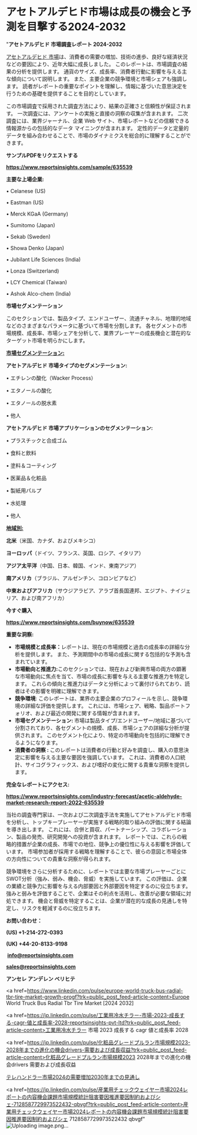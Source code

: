 # アセトアルデヒド市場は成長の機会と予測を目撃する2024-2032

"<strong>アセトアルデヒド 市場調査レポート 2024-2032</strong>

<a href=https://www.reportsinsights.com/sample/635539>アセトアルデヒド 市場</a>は、消費者の需要の増加、技術の進歩、良好な経済状況などの要因により、近年大幅に成長しました。 このレポートは、市場調査の結果の分析を提供します。 通貨のサイズ、成長率、消費者行動に影響を与える主な傾向について説明します。 また、主要企業の競争環境と市場シェアも強調します。 読者がレポートの重要なポイントを理解し、情報に基づいた意思決定を行うための基礎を提供することを目的としています。

この市場調査で採用された調査方法により、結果の正確さと信頼性が保証されます。 一次調査には、アンケートの実施と直接の洞察の収集が含まれます。 二次調査には、業界ジャーナル、企業 Web サイト、市場レポートなどの信頼できる情報源からの包括的なデータ マイニングが含まれます。 定性的データと定量的データを組み合わせることで、市場のダイナミクスを総合的に理解することができます。

<strong><b>サンプルPDFをリクエストする</b></strong>

<a href=https://www.reportsinsights.com/sample/635539><strong><u>https://www.reportsinsights.com/sample/635539</u></strong></a>

<strong>主要な上場企業:</strong>

• Celanese (US) 

• Eastman (US) 

• Merck KGaA (Germany) 

• Sumitomo (Japan) 

• Sekab (Sweden) 

• Showa Denko (Japan) 

• Jubilant Life Sciences (India) 

• Lonza (Switzerland) 

• LCY Chemical (Taiwan) 

• Ashok Alco-chem (India)

<strong>市場セグメンテーション</strong>

このセクションでは、製品タイプ、エンドユーザー、流通チャネル、地理的地域などのさまざまなパラメータに基づいて市場を分割します。 各セグメントの市場規模、成長率、市場シェアを分析して、業界プレーヤーの成長機会と潜在的なターゲット市場を明らかにします。

<strong><u>市場セグメンテーション</u></strong><strong><u>:</u></strong>

<strong>アセトアルデヒド 市場タイプのセグメンテーション:</strong>

• エチレンの酸化（Wacker Process）

• エタノールの酸化

• エタノールの脱水素

• 他人

<strong>アセトアルデヒド 市場アプリケーションのセグメンテーション:</strong>

• プラスチックと合成ゴム

• 食料と飲料

• 塗料＆コーティング

• 医薬品＆化粧品

• 製紙用パルプ

• 水処理

• 他人

<strong><u>地域別</u></strong><strong><u>:</u></strong>

<strong>北米</strong>（米国、カナダ、およびメキシコ）

<strong>ヨーロッパ</strong>（ドイツ、フランス、英国、ロシア、イタリア）

<strong>アジア太平洋</strong>（中国、日本、韓国、インド、東南アジア）

<strong>南アメリカ</strong>（ブラジル、アルゼンチン、コロンビアなど）

<strong>中東およびアフリカ</strong>（サウジアラビア、アラブ首長国連邦、エジプト、ナイジェリア、および南アフリカ）

<strong>今すぐ購入</strong>

<a href=https://www.reportsinsights.com/buynow/635539><strong><u>https://www.reportsinsights.com/buynow/635539</u></strong></a>

<strong>重要な洞察:</strong>
<ul>
  <li><strong>市場規模と成長率：</strong>レポートは、現在の市場規模と過去の成長率の詳細な分析を提供します。 また、予測期間中の市場の成長に関する包括的な予測も含まれています。</li>
  <li><strong>市場動向と推進力:</strong>このセクションでは、現在および新興市場の両方の顕著な市場動向に焦点を当て、市場の成長に影響を与える主要な推進力を特定します。 これらの傾向と推進力はデータと分析によって裏付けられており、読者はその影響を明確に理解できます。</li>
  <li><strong>競争環境</strong>: このレポートは、業界の主要企業のプロフィールを示し、競争環境の詳細な評価を提供します。 これには、市場シェア、戦略、製品ポートフォリオ、および最近の開発に関する情報が含まれます。</li>
  <li><strong>市場セグメンテーション: </strong>市場は製品タイプ/エンドユーザー/地域に基づいて分割されており、各セグメントの規模、成長、市場シェアの詳細な分析が提供されます。 このセグメント化により、特定の市場動向を包括的に理解できるようになります。</li>
  <li><strong>消費者の洞察 : </strong>このレポートは消費者の行動と好みを調査し、購入の意思決定に影響を与える主要な要因を強調しています。 これは、消費者の人口統計、サイコグラフィックス、および嗜好の変化に関する貴重な洞察を提供します。</li>
</ul>
<strong>完全なレポートにアクセス:</strong>

<a href=https://www.reportsinsights.com/industry-forecast/acetic-aldehyde-market-research-report-2022-635539><strong><u><b>https://www.reportsinsights.com/industry-forecast/acetic-aldehyde-market-research-report-2022-635539</b></u></strong></a>

当社の調査専門家は、一次および二次調査手法を実施してアセトアルデヒド市場を分析し、トップキープレーヤーが実施する戦略的取り組みの評価に関する結論を導き出します。 これには、合併と買収、パートナーシップ、コラボレーション、製品の発売、研究開発への投資が含まれます。 レポートでは、これらの戦略的措置が企業の成長、市場での地位、競争上の優位性に与える影響を評価しています。 市場参加者が採用する戦略を理解することで、彼らの意図と市場全体の方向性についての貴重な洞察が得られます。

競争環境をさらに分析するために、レポートでは主要な市場プレーヤーごとにSWOT分析（強み、弱み、機会、脅威）を実施しています。 この評価は、企業の業績と競争力に影響を与える内部要因と外部要因を特定するのに役立ちます。 強みと弱みを評価することで、企業はその利点を活用し、改善が必要な領域に対処できます。 機会と脅威を特定することは、企業が潜在的な成長の見通しを特定し、リスクを軽減するのに役立ちます。

<strong>お問い合わせ：</strong>

<strong>(US) +1-214-272-0393</strong>

<strong>(UK) +44-20-8133-9198</strong>

<strong> </strong><a href=info@reportsinsights.com><strong><u>info@reportsinsights.com</u></strong></a>

<a href=sales@reportsinsights.com><strong><u>sales@reportsinsights.com</u></strong></a>

<strong>アンセレ アンデレン ベリヒテ</strong>

<a href=https://www.linkedin.com/pulse/europe-world-truck-bus-radial-tbr-tire-market-growth-progf?trk=public_post_feed-article-content>Europe World Truck Bus Radial Tbr Tire Market [2024 2032]</a>

<a href=https://jp.linkedin.com/pulse/工業用冷水チラー-市場-2023-成長する-cagr-値と成長率-2028-reportsinsights-pvt-ltd?trk=public_post_feed-article-content>工業用冷水チラー 市場 2023 成長する cagr 値と成長率 2028</a>

<a href=https://jp.linkedin.com/pulse/化粧品グレードプルラン市場規模2023-2028年までの進化の機会drivers-需要および成長収益?trk=public_post_feed-article-content>化粧品グレードプルラン市場規模2023 2028年までの進化の機会drivers 需要および成長収益</a>

<a href=https://www.linkedin.com/pulse/テレハンドラー市場2024の需要増加2030年までの見通し-healthscope-news-245/>テレハンドラー市場2024の需要増加2030年までの見通し</a>

<a href=https://jp.linkedin.com/pulse/産業用チェックウェイヤー市場2024レポートの内容機会課題市場規模統計阻害要因推進要因制約およびシェ-7128587729973522432-qbvgf?trk=public_post_feed-article-content>産業用チェックウェイヤー市場2024レポートの内容機会課題市場規模統計阻害要因推進要因制約およびシェ 7128587729973522432 qbvgf</a>"
![Uploading image.png…]()
